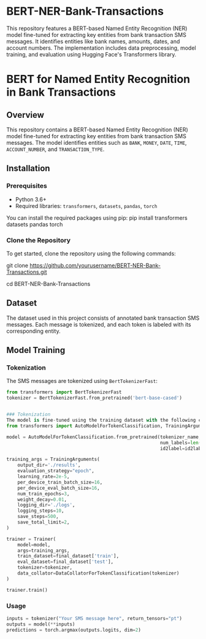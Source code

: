 # BERT-NER-Bank-Transactions
This repository features a BERT-based Named Entity Recognition (NER) model fine-tuned for extracting key entities from bank transaction SMS messages. It identifies entities like bank names, amounts, dates, and account numbers. The implementation includes data preprocessing, model training, and evaluation using Hugging Face's Transformers library.


BERT for Named Entity Recognition in Bank Transactions
=======================================================

Overview
--------
This repository contains a BERT-based Named Entity Recognition (NER) model fine-tuned for extracting key entities from bank transaction SMS messages. The model identifies entities such as `BANK`, `MONEY`, `DATE`, `TIME`, `ACCOUNT_NUMBER`, and `TRANSACTION_TYPE`.

Installation
------------
### Prerequisites
- Python 3.6+
- Required libraries: `transformers`, `datasets`, `pandas`, `torch`

You can install the required packages using pip:
pip install transformers datasets pandas torch

### Clone the Repository
To get started, clone the repository using the following commands:

git clone https://github.com/yourusername/BERT-NER-Bank-Transactions.git

cd BERT-NER-Bank-Transactions


Dataset
-------
The dataset used in this project consists of annotated bank transaction SMS messages. Each message is tokenized, and each token is labeled with its corresponding entity.

Model Training
--------------
### Tokenization
The SMS messages are tokenized using `BertTokenizerFast`:

```python
from transformers import BertTokenizerFast
tokenizer = BertTokenizerFast.from_pretrained('bert-base-cased')


### Tokenization
The model is fine-tuned using the training dataset with the following code:
from transformers import AutoModelForTokenClassification, TrainingArguments, Trainer

model = AutoModelForTokenClassification.from_pretrained(tokenizer_name, 
                                                        num_labels=len(list(unique_labels)),
                                                        id2label=id2label, label2id=label2id)

training_args = TrainingArguments(
    output_dir='./results',
    evaluation_strategy="epoch",
    learning_rate=2e-5,
    per_device_train_batch_size=16,
    per_device_eval_batch_size=16,
    num_train_epochs=3,
    weight_decay=0.01,
    logging_dir='./logs',
    logging_steps=10,
    save_steps=500,
    save_total_limit=2,
)

trainer = Trainer(
    model=model,
    args=training_args,
    train_dataset=final_dataset['train'],
    eval_dataset=final_dataset['test'],
    tokenizer=tokenizer,
    data_collator=DataCollatorForTokenClassification(tokenizer)
)

trainer.train()
```

### Usage
```python
inputs = tokenizer("Your SMS message here", return_tensors="pt")
outputs = model(**inputs)
predictions = torch.argmax(outputs.logits, dim=2)
```
